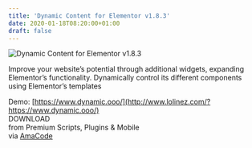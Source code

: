 ```yaml
---
title: 'Dynamic Content for Elementor v1.8.3'
date: 2020-01-18T08:20:00+01:00
draft: false
---
```


![Dynamic Content for Elementor v1.8.3](http://www.codelist.cc/uploads/posts/2019-04/1555823976_dynamic-content-for-elementor-v1.3.1.1.jpg "Dynamic Content for Elementor v1.8.3")  
  
Improve your website’s potential through additional widgets, expanding Elementor’s functionality. Dynamically control its different components using Elementor’s templates  
  
Demo: [https://www.dynamic.ooo/](http://www.lolinez.com/?https://www.dynamic.ooo/)  
DOWNLOAD  
from Premium Scripts, Plugins & Mobile  
via [AmaCode](https://amazcode.ooo)